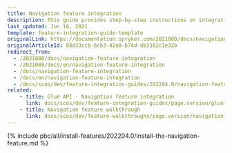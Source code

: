 ```yaml
---
title: Navigation feature integration
description: This guide provides step-by-step instructions on integrating Navigation feature into your project.
last_updated: Jun 16, 2021
template: feature-integration-guide-template
originalLink: https://documentation.spryker.com/2021080/docs/navigation-feature-integration
originalArticleId: 08d33ccb-6cb3-42a0-b74d-db3302c1e32b
redirect_from:
  - /2021080/docs/navigation-feature-integration
  - /2021080/docs/en/navigation-feature-integration
  - /docs/navigation-feature-integration
  - /docs/en/navigation-feature-integration
  - /docs/scos/dev/feature-integration-guides/202204.0/navigation-feature-integration.html
related:
    - title: Glue API - Navigation feature integration
      link: docs/scos/dev/feature-integration-guides/page.version/glue-api/glue-api-navigation-feature-integration.html
    - title: Navigation feature walkthrough
      link: docs/scos/dev/feature-walkthroughs/page.version/navigation-feature-walkthrough/navigation-feature-walkthrough.html
---
```


{% include pbc/all/install-features/202204.0/install-the-navigation-feature.md %} <!-- To edit, see /_includes/pbc/all/install-features/202204.0/install-the-navigation-feature.md -->
